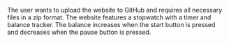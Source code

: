 The user wants to upload the website to GitHub and requires all necessary files in a zip format. The website features a stopwatch with a timer and balance tracker. The balance increases when the start button is pressed and decreases when the pause button is pressed.